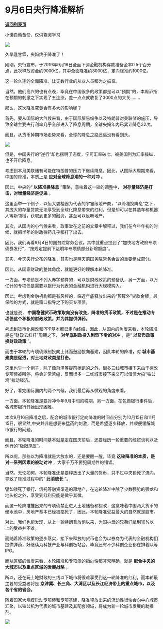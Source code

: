 # 9月6日央行降准解析

[**返回列表页**](/gzh/政事堂2019)

小懒自动备份，仅供查阅学习

  

![](https://mmbiz.qpic.cn/mmbiz_jpg/rxhS23yu8cPARg8ACkhEbUm6EnKAndBzEfWx4AItbL7WAo5F0XWY4xhZic1dDlkY8OVwCZdy7ibCI0jnASCjziaow/640?wx_fmt=jpeg)

  

久旱逢甘霖，央妈终于降准了！

  

刚刚，央行宣布，于2019年9月16日全面下调金融机构存款准备金率0.5个百分点，此次释放资金约9000亿，其中全面降准约8000亿，定向降准约1000亿。

  

这一轮久违的全面降准，让无数行业的从业人员都为之振奋。  

  

当然，他们高兴的也有点晚，毕竟在中国很多的政策都是可以“预期”的，本周沪指在预期的刺激之下实现了五连涨，差一点点就收复了3000点的大关........

  

那么，这次降准究竟会有多大的影响呢？  

  

首先，要从国际的大气候来看，由于国际贸易纷争以及特朗普对美联储的施压，导致全球主要央行利率几乎全部进入了降息周期，全球央妈年内已累计降息32次。

  

而且，从货币掉期市场走势来看，全球的降息之路还远没有看到头。  

  

![](https://mmbiz.qpic.cn/mmbiz_jpg/rxhS23yu8cPARg8ACkhEbUm6EnKAndBzsf8xvYdBtDtwKrcZ5rQB0FoicibkL0Mjbbh32NicQV4s3KoysmI75vm6A/640?wx_fmt=jpeg)

  

但是，中国央行的“逆行”却也摆明了态度，宁可汇率破七，被美国列为汇率操纵，也不开启降息。

  

考虑到本月美联储有可能在特朗普的压力下继续降息，因此，从国际大周期来看，中国的降准，本质上是 **应对全球降息潮的一种对冲** 。  

  

因此，中央的“ **以降准换降息** ”策略，意味着这一轮的调整中， **对存量经济是打击，对增量经济是促进** 。

  

这里面举一个例子，以恒大碧桂园为代表的宇宙级地产商，“以降准换降息”之下，其庞大的存量贷款无法享受到全球化降息带来的红利，但是却可以在其造车和机器人等新领域，获取到更多的融资，甚至可以反哺地产。

  

  

其次，从国内的小气候来看，政事堂在之前的文章中解释过，我们在今年年初的时候，就把半年的财政弹药几乎都打了出去。  

  

因此，我们再看9月4日的国务院常务会议，其中就重点提到了“加快地方政府专项债券发行”，“按规定提前下达明年专项债部分新增额度”。  

  

其实，今天央行公布的降准，其实也是两天前国务院常务会议的重要组成部分。  

  

因此，从国家财政的整体角度，就能更好的理解本轮降准。

  

一方面，专项债是不列入赤字预算的，可以是财政政策的预备队，另一方面，以万亿计的专项债是需要以银行为代表的金融机构进行大规模购入。

  

因此，考虑到金融机构都是有风控的，临近年底释放出来的“预算外”贷款余额，最保险的方式，就是窗口指导之下购买专项债。  

  

也就是说， **中国稳健货币政策取向没有改变，降准的货币政策，不过是在推动专项债这个积极的财政政策，并为其提供弹药。**

  

考虑到货币化棚改和PPP基本都已走向终结，因此，从国内的角度来看，本轮降准是在“财政去杠杆”周期之下， **对年底财政投入剧烈下滑的对冲** ，是“
**以货币政策换财政政策** ”。

  

而由于本轮的专项债限制投向土储而鼓励投向基建，因此本轮的降准，对 **城市基建类是促进，对土地财政类是打击。**

  

这里也举一个例子，除了像菏泽等提前抢跑的之外，很多三线城市接下来由于棚改专项债被叫停，将会非常苦逼，反而很多一二线城市接下来又可以借债大搞“铁公鸡”拉动经济。

  

  

好了，看完国际国内的两个气候，我们最后再从微观的角度来看。

  

一方面，本轮降准是要对冲今年9月中旬的税期，另一方面，在包商银行事件后，各城市银行开始出现困难。

  

本次9月16日降准之后，配合的城市银行定向降准的时间点分别为10月15日和11月15日，很显然,中央并非是想要来猛药的刺激，而是希望逐步释放，并顺便缓解城市银行的问题。

  

而且，本轮降准的时间基本就是定在国庆前后，还要经历一轮重要的经贸谈判以及例行的“极限施压”。

  

所以呢，那些以为降准就是大放水的，还是要醒一醒，毕竟 **这轮降准的本质，是对一系列因素的被动对冲** ，大家千万不要犯周期性的错误。

  

  

当然，无论如何，本轮降准还是要释放出了大量的货币，只不过中央锁死了流向，导致了降准过程中的“ **此消彼长** ”。

  

譬如锁死了银行、信托等融资渠道的房地产，在这轮降准中除了少数强势的强龙和地头蛇之外，享受到红利只能是微乎其微。  

  

而这一轮降准推出来的专项债禁止进入土地储备和棚改，这意味着中国两大货币的储水池中，房地产基本已经被掐死了，因此，本轮降准受益最大的自然就是股市。

  

对此，我们也能发现，从上一轮特朗普放炮以来，为国护盘的兄弟们拿到10%以上的受益并不难。

  

而随着降准政策的逐步落实，接下来释放的货币也会为以券商为代表的金融机构们提供弹药，好继续为科技产业与科创板站台，毕竟还有不少科创企业都在排着队等IPO。

  

  

而从区域的维度来看，本轮降准和专项债的指向性都非常明确，就是 **配合中央的大城市以及重点区域的发展战略** 。

  

所以，还在玩土地财政的三线以下城市将很难享受到这一轮降准的红利，而本轮最主要的受益者将是
**京津冀、长三角、大湾区以及长江经济带上的重点城市，以及各个省的省会。**

  

随着国家大规模启动专项债和专项基建，降准释放出来的流动性很快会向中心城市汇聚，以铁公机为代表的城市基建及其配套领域，将成为新一轮城市发展的助推剂。  

  

  

![](https://mmbiz.qpic.cn/mmbiz_jpg/rxhS23yu8cPp0iaKAfe0ZsWfgGcY72o9Nror8TicrtnlDsqzY7y4Kum4fM3X0FMEGlbvm9HvZUiaETSnLt4DHNLbQ/640?wx_fmt=jpeg)

